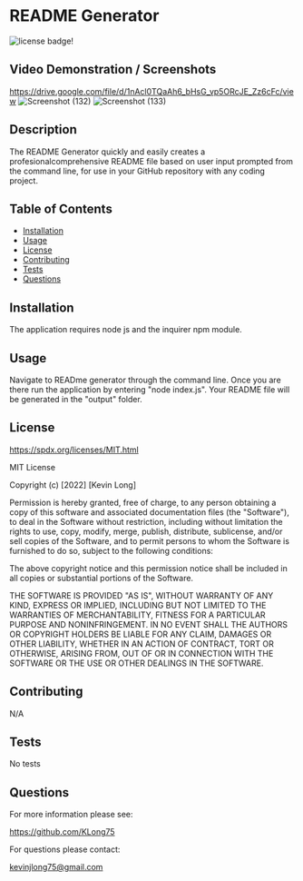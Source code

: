 # README Generator

![license badge!](https://img.shields.io/badge/license-MIT-blue)

## Video Demonstration / Screenshots
https://drive.google.com/file/d/1nAcl0TQaAh6_bHsG_vp5ORcJE_Zz6cFc/view
![Screenshot (132)](https://user-images.githubusercontent.com/98487770/162641599-e7ab79b0-ebf3-4bc2-b064-3b4d3273325d.png)
![Screenshot (133)](https://user-images.githubusercontent.com/98487770/162641608-484a7bbd-f479-4a55-b82b-689c4499a6b9.png)


## Description
The README Generator quickly and easily creates a profesionalcomprehensive README file based on user input prompted from the command line, for use in your GitHub repository with any coding project.

## Table of Contents
- [Installation](#installation)
- [Usage](#usage)
- [License](#license)
- [Contributing](#contributing)
- [Tests](#tests)
- [Questions](#questions)
    
## Installation
 The application requires node js and the inquirer npm module.

## Usage
Navigate to READme generator through the command line. Once you are there run the application by entering "node index.js". Your README file will be generated in the "output" folder.

## License
https://spdx.org/licenses/MIT.html

MIT License

Copyright (c) [2022] [Kevin Long]
    
Permission is hereby granted, free of charge, to any person obtaining a copy
of this software and associated documentation files (the "Software"), to deal
in the Software without restriction, including without limitation the rights
to use, copy, modify, merge, publish, distribute, sublicense, and/or sell
copies of the Software, and to permit persons to whom the Software is
furnished to do so, subject to the following conditions:
    
The above copyright notice and this permission notice shall be included in all
copies or substantial portions of the Software.
    
THE SOFTWARE IS PROVIDED "AS IS", WITHOUT WARRANTY OF ANY KIND, EXPRESS OR
IMPLIED, INCLUDING BUT NOT LIMITED TO THE WARRANTIES OF MERCHANTABILITY,
FITNESS FOR A PARTICULAR PURPOSE AND NONINFRINGEMENT. IN NO EVENT SHALL THE
AUTHORS OR COPYRIGHT HOLDERS BE LIABLE FOR ANY CLAIM, DAMAGES OR OTHER
LIABILITY, WHETHER IN AN ACTION OF CONTRACT, TORT OR OTHERWISE, ARISING FROM,
OUT OF OR IN CONNECTION WITH THE SOFTWARE OR THE USE OR OTHER DEALINGS IN THE
SOFTWARE.

## Contributing
N/A

## Tests
No tests

## Questions

For more information please see:

https://github.com/KLong75

For questions please contact:

[kevinjlong75@gmail.com](mailto:kevinjlong75@gmail.com)

